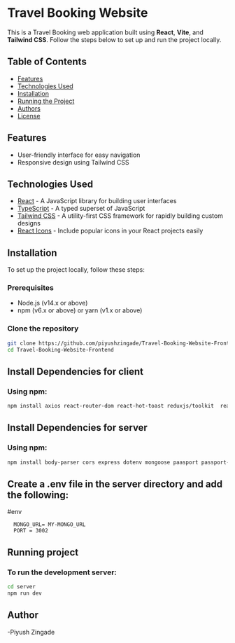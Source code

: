   # Travel Booking Website

This is a Travel Booking web application built using **React**, **Vite**, and **Tailwind CSS**. Follow the steps below to set up and run the project locally.

## Table of Contents

- [Features](#features)
- [Technologies Used](#technologies-used)
- [Installation](#installation)
- [Running the Project](#running-the-project)
- [Authors](#authors)
- [License](#license)

## Features

- User-friendly interface for easy navigation
- Responsive design using Tailwind CSS


## Technologies Used

- [React](https://reactjs.org/) - A JavaScript library for building user interfaces
- [TypeScript](https://www.typescriptlang.org/) - A typed superset of JavaScript
- [Tailwind CSS](https://tailwindcss.com/) - A utility-first CSS framework for rapidly building custom designs
- [React Icons](https://react-icons.github.io/react-icons/) - Include popular icons in your React projects easily

## Installation

To set up the project locally, follow these steps:

### Prerequisites

- Node.js (v14.x or above)
- npm (v6.x or above) or yarn (v1.x or above)

### Clone the repository

```bash
git clone https://github.com/piyushzingade/Travel-Booking-Website-Frontend.git
cd Travel-Booking-Website-Frontend
```
## Install Dependencies for client 
### Using npm:
```bash
npm install axios react-router-dom react-hot-toast reduxjs/toolkit  react-redux react-dom
```

## Install Dependencies for server 
### Using npm:
```bash
npm install body-parser cors express dotenv mongoose paasport passport-local password-mongoose 
```
## Create a .env file in the server directory and add the following:

#env

```
  MONGO_URL= MY-MONGO_URL
  PORT = 3002
```


## Running project 
### To run the development server:
```bash
cd server
npm run dev
```



## Author

-Piyush Zingade
